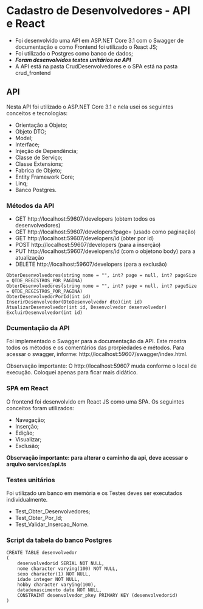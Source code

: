 # Cadastro de Desenvolvedores - API e React

- Foi desenvolvido uma API em ASP.NET Core 3.1 com o Swagger de documentação e como Frontend foi utilizado o React JS;
- Foi utilizado o Postgres como banco de dados;
- ***Foram desenvolvidos testes unitários na API***
- A API está na pasta CrudDesenvolvedores e o SPA está na pasta crud_frontend

## API

Nesta API foi utilizado o ASP.NET Core 3.1 e nela usei os seguintes conceitos e tecnologias:

- Orientação a Objeto;
- Objeto DTO;
- Model;
- Interface;
- Injeção de Dependência;
- Classe de Serviço;
- Classe Extensions;
- Fabrica de Objeto;
- Entity Framework Core;
- Linq;
- Banco Postgres.

### Métodos da API

- GET http://localhost:59607/developers (obtem todos os desenvolvedores)
- GET http://localhost:59607/developers?page= (usado como paginação)
- GET http://localhost:59607/developers/id (obter por id)
- POST http://localhost:59607/developers (para a inserção)
- PUT http://localhost:59607/developers/id (com o objetono body) para a atualização
- DELETE http://localhost:59607/developers (para a exclusão)

```
ObterDesenvolvedores(string nome = "", int? page = null, int? pageSize = QTDE_REGISTROS_POR_PAGINA)
ObterDesenvolvedores(string nome = "", int? page = null, int? pageSize = QTDE_REGISTROS_POR_PAGINA)
ObterDesenvolvedorPorId(int id)
InserirDesenvolvedor(DtoDesenvolvedor dto)(int id)
AtualizarDesenvolvedor(int id, Desenvolvedor desenvolvedor)
ExcluirDesenvolvedor(int id)
```

### Dcumentação da API

Foi implementado o Swagger para a documentação da API. Este mostra todos os métodos e os comentários das prorpiedades e métodos.
Para acessar o swagger, informe: http://localhost:59607/swagger/index.html.

Observação importante: O http://localhost:59607 muda conforme o local de execução. Coloquei apenas para ficar mais didático.

### SPA em React

O frontend foi desenvolvido em React JS como uma SPA.
Os seguintes conceitos foram utilizados:

- Navegação;
- Inserção;
- Edição;
- Visualizar;
- Exclusão;

**Observação importante: para alterar o caminho da api, deve acessar o arquivo services/api.ts**

### Testes unitários

Foi utilizado um banco em memória e os Testes deves ser executados individualmente.

- Test_Obter_Desenvolvedores;
- Test_Obter_Por_Id;
- Test_Validar_Insercao_Nome.

### Script da tabela do banco Postgres

```
CREATE TABLE desenvolvedor
(
    desenvolvedorid SERIAL NOT NULL,
    nome character varying(100) NOT NULL,
    sexo character(1) NOT NULL,
    idade integer NOT NULL,
    hobby character varying(100),
    datadenascimento date NOT NULL,
    CONSTRAINT desenvolvedor_pkey PRIMARY KEY (desenvolvedorid)
)
```


